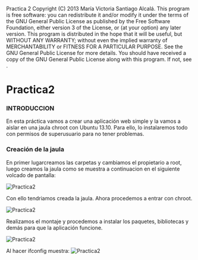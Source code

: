 Practica 2 Copyright (C) 2013 María Victoria Santiago Alcalá. This program is free software: you can redistribute it and/or modify it under the terms of the GNU General Public License as published by the Free Software Foundation, either version 3 of the License, or (at your option) any later version. This program is distributed in the hope that it will be useful, but WITHOUT ANY WARRANTY; without even the implied warranty of MERCHANTABILITY or FITNESS FOR A PARTICULAR PURPOSE. See the GNU General Public License for more details. You should have received a copy of the GNU General Public License along with this program. If not, see .

Practica2
=========
### INTRODUCCION
En esta práctica vamos a crear una aplicación web simple y la vamos a aislar en una jaula chroot con Ubuntu 13.10.
Para ello, lo instalaremos todo con permisos de superusuario para no tener problemas.

### Creación de la jaula
En primer lugarcreamos las carpetas y cambiamos el propietario a root, luego creamos la jaula como se muestra a continuacion en el siguiente volcado de pantalla:

![Practica2](https://dl.dropbox.com/s/qwjy488qmrzglq7/pract2IV.png)

Con ello tendriamos creada la jaula. Ahora procedemos a entrar con chroot.

![Practica2](https://dl.dropbox.com/s/7dh85mi7hwz90tp/1.png)

Realizamos el montaje y procedemos a instalar los paquetes, bibliotecas y demás para que la aplicación funcione.

![Practica2](https://dl.dropbox.com/s/b7si7w1d1p7p9as/mont.png)

Al hacer ifconfig muestra:
![Practica2](https://dl.dropbox.com/s/423knb1ci2am4qn/ifcon.png)
